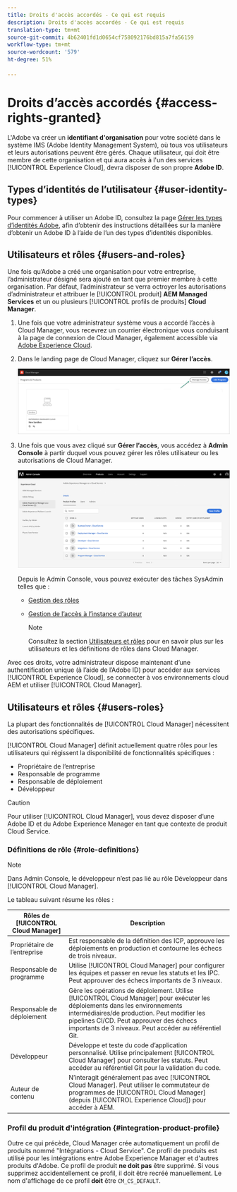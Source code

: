 ```yaml
---
title: Droits d'accès accordés - Ce qui est requis
description: Droits d'accès accordés - Ce qui est requis
translation-type: tm+mt
source-git-commit: 4b62401fd1d0654cf758092176bd815a7fa56159
workflow-type: tm+mt
source-wordcount: '579'
ht-degree: 51%

---
```



# Droits d’accès accordés {#access-rights-granted}

L&#39;Adobe va créer un **identifiant d&#39;organisation** pour votre société dans le système IMS (Adobe Identity Management System), où tous vos utilisateurs et leurs autorisations peuvent être gérés. Chaque utilisateur, qui doit être membre de cette organisation et qui aura accès à l&#39;un des services [!UICONTROL Experience Cloud], devra disposer de son propre **Adobe ID**.

## Types d’identités de l’utilisateur {#user-identity-types}

Pour commencer à utiliser un Adobe ID, consultez la page [Gérer les types d’identités Adobe](https://helpx.adobe.com/fr/enterprise/using/identity.html), afin d’obtenir des instructions détaillées sur la manière d’obtenir un Adobe ID à l’aide de l’un des types d’identités disponibles.

## Utilisateurs et rôles {#users-and-roles}

Une fois qu’Adobe a créé une organisation pour votre entreprise, l’administrateur désigné sera ajouté en tant que premier membre à cette organisation. Par défaut, l’administrateur se verra octroyer les autorisations d’administrateur et attribuer le [!UICONTROL produit] **AEM Managed Services** et un ou plusieurs [!UICONTROL profils de produits] **Cloud Manager**.

1. Une fois que votre administrateur système vous a accordé l’accès à Cloud Manager, vous recevrez un courrier électronique vous conduisant à la page de connexion de Cloud Manager, également accessible via [Adobe Experience Cloud](https://my.cloudmanager.adobe.com/).

1. Dans le landing page de Cloud Manager, cliquez sur **Gérer l’accès**.

   ![](/help/onboarding/getting-access-to-aem-in-cloud/assets/sys-admin5.png)

1. Une fois que vous avez cliqué sur **Gérer l’accès**, vous accédez à **Admin Console** à partir duquel vous pouvez gérer les rôles utilisateur ou les autorisations de Cloud Manager.

   ![](/help/onboarding/getting-access-to-aem-in-cloud/assets/sys-admin1.png)

   Depuis le Admin Console, vous pouvez exécuter des tâches SysAdmin telles que :
   * [Gestion des rôles](https://experienceleague.adobe.com/docs/experience-manager-cloud-service/onboarding/getting-access/navigation.html?lang=en#manage-roles)
   * [Gestion de l’accès à l’instance d’auteur](https://experienceleague.adobe.com/docs/experience-manager-cloud-service/onboarding/getting-access/navigation.html?lang=en#manage-access-aem)

      >[!NOTE]
      >Consultez la section [Utilisateurs et rôles](#users-roles) pour en savoir plus sur les utilisateurs et les définitions de rôles dans Cloud Manager.

Avec ces droits, votre administrateur dispose maintenant d’une authentification unique (à l’aide de l’Adobe ID) pour accéder aux services [!UICONTROL Experience Cloud], se connecter à vos environnements cloud AEM et utiliser [!UICONTROL Cloud Manager].

## Utilisateurs et rôles {#users-roles}

La plupart des fonctionnalités de [!UICONTROL Cloud Manager] nécessitent des autorisations spécifiques.

[!UICONTROL Cloud Manager] définit actuellement quatre rôles pour les utilisateurs qui régissent la disponibilité de fonctionnalités spécifiques :

* Propriétaire de l’entreprise
* Responsable de programme
* Responsable de déploiement
* Développeur

>[!CAUTION]
>
>Pour utiliser [!UICONTROL Cloud Manager], vous devez disposer d’une Adobe ID et du Adobe Experience Manager en tant que contexte de produit Cloud Service.

### Définitions de rôle {#role-definitions}

>[!NOTE]
>
>Dans Admin Console, le développeur n’est pas lié au rôle Développeur dans [!UICONTROL Cloud Manager].

Le tableau suivant résume les rôles :

| Rôles de [!UICONTROL Cloud Manager] | Description |
|--- |--- |
| Propriétaire de l’entreprise | Est responsable de la définition des ICP, approuve les déploiements en production et contourne les échecs de trois niveaux. |
| Responsable de programme | Utilise [!UICONTROL Cloud Manager] pour configurer les équipes et passer en revue les statuts et les IPC. Peut approuver des échecs importants de 3 niveaux. |
| Responsable de déploiement | Gère les opérations de déploiement. Utilise [!UICONTROL Cloud Manager] pour exécuter les déploiements dans les environnements intermédiaires/de production. Peut modifier les pipelines CI/CD. Peut approuver des échecs importants de 3 niveaux. Peut accéder au référentiel Git. |
| Développeur | Développe et teste du code d’application personnalisé. Utilise principalement [!UICONTROL Cloud Manager] pour consulter les statuts. Peut accéder au référentiel Git pour la validation du code. |
| Auteur de contenu | N’interagit généralement pas avec [!UICONTROL Cloud Manager]. Peut utiliser le commutateur de programmes de [!UICONTROL Cloud Manager] (depuis [!UICONTROL Experience Cloud]) pour accéder à AEM. |

### Profil du produit d&#39;intégration {#integration-product-profile}

Outre ce qui précède, Cloud Manager crée automatiquement un profil de produits nommé &quot;Intégrations - Cloud Service&quot;. Ce profil de produits est utilisé pour les intégrations entre Adobe Experience Manager et d&#39;autres produits d&#39;Adobe. Ce profil de produit **ne doit pas** être supprimé. Si vous supprimez accidentellement ce profil, il doit être recréé manuellement. Le nom d&#39;affichage de ce profil **doit** être `CM_CS_DEFAULT`.

